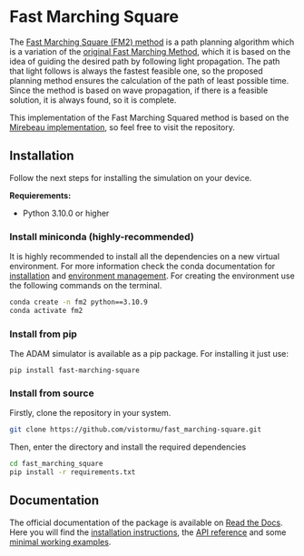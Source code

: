 # Fast Marching Square

The [Fast Marching Square (FM2) method](https://www.researchgate.net/profile/Santiago-Garrido/publication/305377309_FM2_A_real_Fast_Marching_sensor-based_Motion_Planner/links/59649679aca2728c1129ec03/FM2-A-real-Fast-Marching-sensor-based-Motion-Planner.pdf) is a path planning algorithm which is a variation of the [original Fast Marching Method](https://epubs.siam.org/doi/abs/10.1137/S0036144598347059), which it is based on the idea of guiding the desired path by following light propagation. The path that light follows is always the fastest feasible one, so the proposed planning method ensures the calculation of the path of least possible time. Since the method is based on wave propagation, if there is a feasible solution, it is always found, so it is complete.

This implementation of the Fast Marching Squared method is based on the [Mirebeau implementation](https://github.com/Mirebeau/HamiltonFastMarching), so feel free to visit the repository.

## Installation

Follow the next steps for installing the simulation on your device.

**Requierements:**
- Python 3.10.0 or higher


### Install miniconda (highly-recommended)
It is highly recommended to install all the dependencies on a new virtual environment. For more information check the conda documentation for [installation](https://conda.io/projects/conda/en/latest/user-guide/install/index.html) and [environment management](https://conda.io/projects/conda/en/latest/user-guide/tasks/manage-environments.html). For creating the environment use the following commands on the terminal.

```bash
conda create -n fm2 python==3.10.9
conda activate fm2
```
### Install from pip

The ADAM simulator is available as a pip package. For installing it just use:
```
pip install fast-marching-square
```

### Install from source
Firstly, clone the repository in your system.
```bash
git clone https://github.com/vistormu/fast_marching-square.git
```

Then, enter the directory and install the required dependencies
```bash
cd fast_marching_square
pip install -r requirements.txt
```

## Documentation
The official documentation of the package is available on [Read the Docs](https://fast-marching-square.readthedocs.io/en/latest/). Here you will find the [installation instructions](https://fast-marching-square.readthedocs.io/en/latest/src/installation.html), the [API reference](https://fast-marching-square.readthedocs.io/en/latest/src/api_reference.html) and some [minimal working examples](https://fast-marching-square.readthedocs.io/en/latest/src/examples.html).